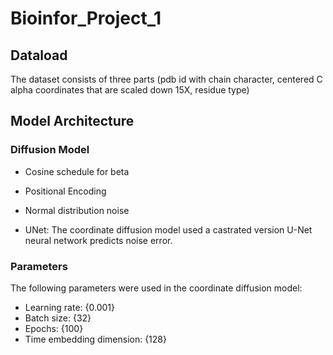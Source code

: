 # Bioinfor_Project_1

## Dataload
The dataset consists of three parts (pdb id with chain character, centered C alpha coordinates that are scaled down 15X, residue type)

## Model Architecture
### Diffusion Model
- Cosine schedule for beta

- Positional Encoding

- Normal distribution noise

- UNet: The coordinate diffusion model used a castrated version U-Net neural network predicts noise error.

### Parameters
The following parameters were used in the coordinate diffusion model:
- Learning rate: {0.001}
- Batch size: {32}
- Epochs: {100}
- Time embedding dimension: {128}
